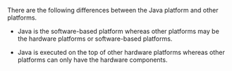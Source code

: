 There are the following differences between the Java platform and other
platforms.

-   Java is the software-based platform whereas other platforms may be
the hardware platforms or software-based platforms.

-   Java is executed on the top of other hardware platforms whereas
other platforms can only have the hardware components.